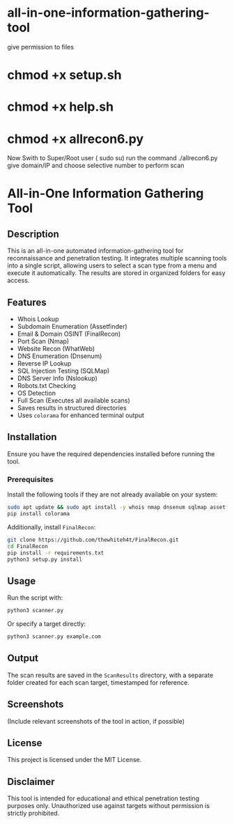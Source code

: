 # all-in-one-information-gathering-tool

give permission to files 
# chmod +x setup.sh
# chmod +x help.sh
# chmod +x allrecon6.py

Now  Swith to Super/Root user ( sudo su) 
run the command  ./allrecon6.py 
give domain/IP and choose selective number to perform scan 





# All-in-One Information Gathering Tool

## Description
This is an all-in-one automated information-gathering tool for reconnaissance and penetration testing. It integrates multiple scanning tools into a single script, allowing users to select a scan type from a menu and execute it automatically. The results are stored in organized folders for easy access.

## Features
- Whois Lookup
- Subdomain Enumeration (Assetfinder)
- Email & Domain OSINT (FinalRecon)
- Port Scan (Nmap)
- Website Recon (WhatWeb)
- DNS Enumeration (Dnsenum)
- Reverse IP Lookup
- SQL Injection Testing (SQLMap)
- DNS Server Info (Nslookup)
- Robots.txt Checking
- OS Detection
- Full Scan (Executes all available scans)
- Saves results in structured directories
- Uses `colorama` for enhanced terminal output

## Installation
Ensure you have the required dependencies installed before running the tool.

### Prerequisites
Install the following tools if they are not already available on your system:
```bash
sudo apt update && sudo apt install -y whois nmap dnsenum sqlmap assetfinder curl
pip install colorama
```

Additionally, install `FinalRecon`:
```bash
git clone https://github.com/thewhiteh4t/FinalRecon.git
cd FinalRecon
pip install -r requirements.txt
python3 setup.py install
```

## Usage
Run the script with:
```bash
python3 scanner.py
```
Or specify a target directly:
```bash
python3 scanner.py example.com
```

## Output
The scan results are saved in the `ScanResults` directory, with a separate folder created for each scan target, timestamped for reference.

## Screenshots
(Include relevant screenshots of the tool in action, if possible)

## License
This project is licensed under the MIT License.

## Disclaimer
This tool is intended for educational and ethical penetration testing purposes only. Unauthorized use against targets without permission is strictly prohibited.

